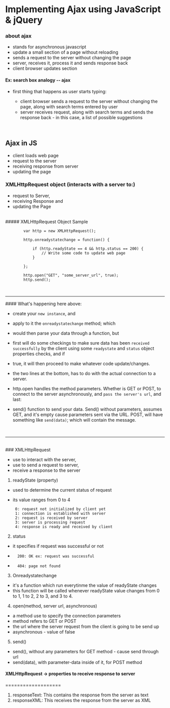 Implementing Ajax using JavaScript & jQuery
=============================================

### about ajax
- stands for asynchronous javascript
- update a small section of a page without reloading
- sends a request to the server without changing the page
- server, receives it, process it and sends response back
- client browser updates section

#### Ex: search box analogy -- ajax
- first thing that happens as user starts typing:

	*	client browser sends a request to the server without changing
		the page, along with search terms entered by user 		
	*	server receives request, along with search terms and sends the response
		back - in this case, a list of possible suggestions
		
<br />	

## Ajax in JS 

- client loads web page
- request to the server
- receiving response from server
- updating the page



### XMLHttpRequest object (interacts with a server to:)
- request to Server,
- receiving Response and 
- updating the Page

<br />
##### XMLHttpRequest Object Sample

```
		var http = new XMLHttpRequest();
		
		http.onreadystatechange = function() {

			if (http.readyState == 4 && http.status == 200) {
				// Write some code to update web page
			}

		};

		http.open("GET", "some_server_url", true);
		http.send();

```
<br />
<hr />
#### What's happening here above:

- 	create your `new instance`, and
- 	apply to it the `onreadystatechange` method; which 
- 	would then parse your data through a function, but 
-	first will do some checkings to make sure data has been
  	`received` `successfully` by the client using some
  	`readystate` and `status` object properties checks, and if
- 	true, it will then proceed to make whatever code update/changes.

- 	the two lines at the bottom, has to do with the actual connection
	to a server.
-  	http.open handles the method parameters. Whether is GET or POST,
  	to connect to the server asynchronously, and 
  	`pass the server's url`, and last:
- 	send() function to send your data. Send() without parameters, assumes
        GET, and it's empty cause parameters sent via the URL. POST, will 
        have something like `send(data)`; which will contain the message.

<br />
<hr />

<br />
### XMLHttpRequest

- use to interact with the server,
- use to send a request to server,
- receive a response to the server

1) readyState (property)
-  used to determine the current status of request
-  its value ranges from 0 to 4

		0: request not initialized by client yet
		1: connection is established with server
		2: request is received by server
		3: server is processing request
		4: response is ready and received by client

2. status
-  it specifies if request was successful or not

-		200: OK ex: request was successful
-		404: page not found


3. Onreadystatechange
-  it's a function which run everytinme the value of readyState changes
-  this function will be called whenever readyState value changes from
   0 to 1, 1 to 2, 2 to 3, and 3 to 4.

4. open(method, server url, asynchronous)
-  a method use to specify the connection parameters
-  method refers to GET or POST
-  the url where the server request from the client is going to be send up
-  asynchronous - value of false

5. send()
-  send(), without any parameters for GET method - cause send through url
-  send(data), with parameter-data inside of it, for POST method


#### XMLHttpRequest -> properties to receive response to server
===================

1. responseText: This contains the response from the server as text
2. responseXML:  This receives the response from the server as XML






